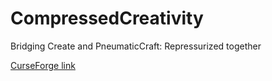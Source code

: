 # CompressedCreativity
Bridging Create and PneumaticCraft: Repressurized together

[CurseForge link](https://www.curseforge.com/minecraft/mc-mods/compressedcreativity)
